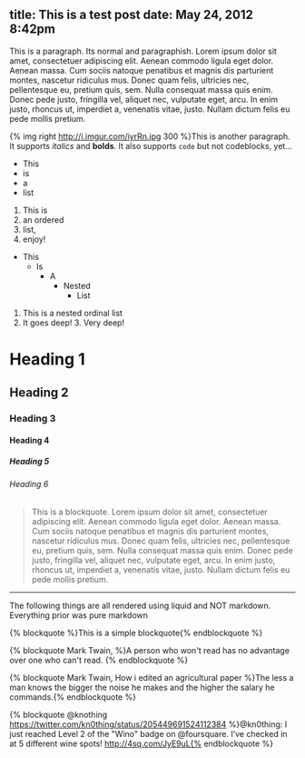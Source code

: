 title: This is a test post
date: May 24, 2012 8:42pm
---

This is a paragraph. Its normal and paragraphish. Lorem ipsum dolor sit amet, consectetuer adipiscing elit. Aenean commodo ligula eget dolor. Aenean massa. Cum sociis natoque penatibus et magnis dis parturient montes, nascetur ridiculus mus. Donec quam felis, ultricies nec, pellentesque eu, pretium quis, sem. Nulla consequat massa quis enim. Donec pede justo, fringilla vel, aliquet nec, vulputate eget, arcu. In enim justo, rhoncus ut, imperdiet a, venenatis vitae, justo. Nullam dictum felis eu pede mollis pretium.

{% img right http://i.imgur.com/iyrRn.jpg 300 %}This is another paragraph. It supports *italics* and **bolds**. It also supports `code` but not codeblocks, yet…

+ This
+ is
+ a
+ list

1. This is
2. an ordered
3. list,
4. enjoy!

+ This
  + Is
    + A
      + Nested
        + List

1. This is a nested ordinal list
  2. It goes deep!
    3. Very deep!


# Heading 1

## Heading 2

### Heading 3

#### Heading 4

##### Heading 5

###### Heading 6

> This is a blockquote. Lorem ipsum dolor sit amet, consectetuer adipiscing elit. Aenean commodo ligula eget dolor. Aenean massa. Cum sociis natoque penatibus et magnis dis parturient montes, nascetur ridiculus mus. Donec quam felis, ultricies nec, pellentesque eu, pretium quis, sem. Nulla consequat massa quis enim. Donec pede justo, fringilla vel, aliquet nec, vulputate eget, arcu. In enim justo, rhoncus ut, imperdiet a, venenatis vitae, justo. Nullam dictum felis eu pede mollis pretium.

----

The following things are all rendered using liquid and NOT markdown. Everything prior was pure markdown

{% blockquote %}This is a simple blockquote{% endblockquote %}

{% blockquote Mark Twain, %}A person who won't read has no advantage over one who can't read. {% endblockquote %}

{% blockquote Mark Twain, How i edited an agricultural paper %}The less a man knows the bigger the noise he makes and the higher the salary he commands.{% endblockquote %}

{% blockquote @knothing https://twitter.com/kn0thing/status/205449691524112384 %}@kn0thing: I just reached Level 2 of the "Wino" badge on @foursquare. I’ve checked in at 5 different wine spots! http://4sq.com/JyE9uL{% endblockquote %}



